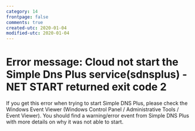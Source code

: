 ```yaml
---
category: 14
frontpage: false
comments: true
created-utc: 2020-01-04
modified-utc: 2020-01-04
---
```

# Error message: Cloud not start the Simple Dns Plus service(sdnsplus) - NET START returned exit code 2

If you get this error when trying to start Simple DNS Plus, please check the Windows Event Viewer (Windows Control Panel /  Administrative Tools / Event Viewer). You should find a warning/error event from Simple DNS Plus with more details on why it was not able to start.